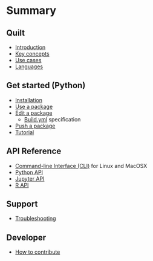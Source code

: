 # Summary

## Quilt

* [Introduction](README.md)
* [Key concepts](terminology.md)
* [Use cases](use-cases.md)
* [Languages](supported-languages.md)

## Get started (Python)

* [Installation](installation.md)
* [Use a package](use-a-package.md)
* [Edit a package](edit-a-package.md)
    * [Build.yml](buildyml.md) specification
* [Push a package](make-a-package.md)
* [Tutorial](tutorial.md)

## API Reference

* [Command-line Interface (CLI)](cli.md) for Linux and MacOSX
* [Python API](api-python.md)
* [Jupyter API](api-jupyter.md)
* [R API](api-r.md)

## Support

* [Troubleshooting](troubleshooting.md)

## Developer

* [How to contribute](developer-basics.md)
